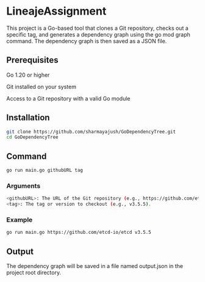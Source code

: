 # LineajeAssignment
This project is a Go-based tool that clones a Git repository, checks out a specific tag, and generates a dependency graph using the go mod graph command. The dependency graph is then saved as a JSON file.

## Prerequisites
Go 1.20 or higher

Git installed on your system

Access to a Git repository with a valid Go module

## Installation

```bash
git clone https://github.com/sharmayajush/GoDependencyTree.git
cd GoDependencyTree
```

## Command
```bash
go run main.go githubURL tag
```
### Arguments
```bash
<githubURL>: The URL of the Git repository (e.g., https://github.com/etcd-io/etcd).
<tag>: The tag or version to checkout (e.g., v3.5.5).
```
### Example
```bash
go run main.go https://github.com/etcd-io/etcd v3.5.5
```
## Output

The dependency graph will be saved in a file named output.json in the project root directory.

